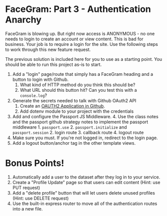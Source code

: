 # FaceGram: Part 3 - Authentication Anarchy

FaceGram is blowing up. But right now access is ANONYMOUS - no one needs to login to create an account or view content. This is bad for business. Your job is to require a login for the site. Use the following steps to work through this new feature request.

The previous solution is included here for you to use as a starting point. You should be able to run this project as-is to start.

1. Add a "login" page/route that simply has a FaceGram heading and a button to login with Github.
    1. What kind of HTTP method do you think this should be?
    1. What URL should this button hit? Can you test this with a `console.log`?
2. Generate the secrets needed to talk with Github OAuth2 API
    1. Create an [OAUTH2 Application in Github](https://github.com/settings/developers).
    2. Add dotenv module to your project with the credentials
2. Add and configure the Passport JS Middleware.
    4. Use the class notes and the passport github strategy notes to implement the passport middleware
        1. `passport.use`
        2. `passport.initialize` and `passport.session`
        2. login route
        3. callback route
        4. logout route
3. Make sure you must. If you're not logged in, redirect to the login page.
4. Add a logout button/anchor tag in the other template views.

# Bonus Points!
1. Automatically add a user to the dataset after they log in to your service.
2. Create a "Profile Update" page so that users can edit content (Hint: use PUT request)
3. Add a "delete profile" button that will let users delete unused profiles (Hint: use DELETE request) 
4. Use the built-in express router to move all of the authentication routes into a new file.
